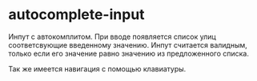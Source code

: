 # autocomplete-input
Инпут с автокомплитом.
При вводе появляется список улиц соответсвующие введенному значению.
Инпут считается валидным, только если его значение равно значению из предложенного списка.

Так же имеется навигация с помощью клавиатуры.
